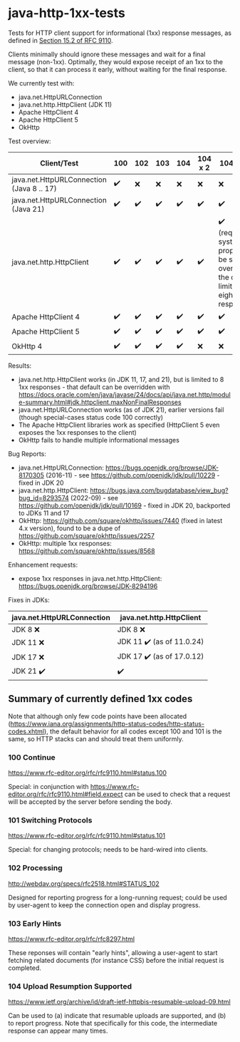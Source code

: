 # java-http-1xx-tests
Tests for HTTP client support for informational (1xx) response messages, as defined in [Section 15.2 of RFC 9110](https://www.rfc-editor.org/rfc/rfc9110.html#name-informational-1xx).

Clients minimally should ignore these messages and wait for a final message (non-1xx). Optimally, they would expose receipt of an 1xx to the client, so that it can process it early, without waiting for the final response.

We currently test with:

- java.net.HttpURLConnection
- java.net.http.HttpClient (JDK 11)
- Apache HttpClient 4
- Apache HttpClient 5
- OkHttp

Test overview:

| Client/Test                               | 100 | 102 | 103 | 104 | 104 x 2            | 104 x 100                                                                                                                                           | 199                 | 200 |
|-------------------------------------------|-----|-----|---- |-----|--------------------|-----------------------------------------------------------------------------------------------------------------------------------------------------|---------------------| --- |
| java.net.HttpURLConnection (Java 8 .. 17) | :heavy_check_mark: | :x: | :x: | :x: | :x:                | :x:                                                                                                                                                 | :x:                 | :heavy_check_mark: |
| java.net.HttpURLConnection (Java 21)      | :heavy_check_mark: | :heavy_check_mark: | :heavy_check_mark: | :heavy_check_mark: | :heavy_check_mark: | :heavy_check_mark:                                                                                                                                  | :heavy_check_mark:  | :heavy_check_mark: |
| java.net.http.HttpClient                  | :heavy_check_mark: | :heavy_check_mark: | :heavy_check_mark: | :heavy_check_mark: | :heavy_check_mark: | :heavy_check_mark: (requires system property to be set to override the default limit to eight 1xx responses) | :heavy_check_mark:  | :heavy_check_mark: |
| Apache HttpClient 4                       | :heavy_check_mark: | :heavy_check_mark: | :heavy_check_mark: | :heavy_check_mark: | :heavy_check_mark: | :heavy_check_mark:                                                                                                                                  | :heavy_check_mark:  | :heavy_check_mark: |
| Apache HttpClient 5                       | :heavy_check_mark: | :heavy_check_mark: | :heavy_check_mark: | :heavy_check_mark: | :heavy_check_mark: | :heavy_check_mark:                                                                                                                                  | :heavy_check_mark:  | :heavy_check_mark: |
| OkHttp 4                                  | :heavy_check_mark: | :heavy_check_mark: | :heavy_check_mark: | :heavy_check_mark: | :x:                | :x:                                                                                                                                                 | :heavy_check_mark:  | :heavy_check_mark: |

Results:

- java.net.http.HttpClient works (in JDK 11, 17, and 21), but is limited to 8 1xx responses - that default can be overridden with https://docs.oracle.com/en/java/javase/24/docs/api/java.net.http/module-summary.html#jdk.httpclient.maxNonFinalResponses
- java.net.HttpURLConnection works (as of JDK 21), earlier versions fail (though special-cases status code 100 correctly)
- The Apache HttpClient libraries work as specified (HttpClient 5 even exposes the 1xx responses to the client)
- OkHttp fails to handle multiple informational messages


Bug Reports:

- java.net.HttpURLConnection: https://bugs.openjdk.org/browse/JDK-8170305 (2016-11) - see https://github.com/openjdk/jdk/pull/10229 - fixed in JDK 20
- java.net.http.HttpClient: https://bugs.java.com/bugdatabase/view_bug?bug_id=8293574 (2022-09) - see https://github.com/openjdk/jdk/pull/10169 - fixed in JDK 20, backported to JDKs 11 and 17
- OkHttp: https://github.com/square/okhttp/issues/7440 (fixed in latest 4.x version), found to be a dupe of https://github.com/square/okhttp/issues/2257
- OkHttp: multiple 1xx responses: https://github.com/square/okhttp/issues/8568

Enhancement requests:

- expose 1xx responses in java.net.http.HttpClient: https://bugs.openjdk.org/browse/JDK-8294196

Fixes in JDKs:

| java.net.HttpURLConnection | java.net.http.HttpClient |
| ------------- | ------------- |
| JDK 8 :x:     | JDK 8 :x:   |
| JDK 11 :x:    | JDK 11 :heavy_check_mark: (as of 11.0.24)  |
| JDK 17 :x:    | JDK 17 :heavy_check_mark: (as of 17.0.12) |
| JDK 21 :heavy_check_mark: | :heavy_check_mark: |

## Summary of currently defined 1xx codes

Note that although only few code points have been allocated (https://www.iana.org/assignments/http-status-codes/http-status-codes.xhtml),
the default behavior for all codes except 100 and 101 is the same, so HTTP stacks can and should treat them uniformly.

### 100 Continue

https://www.rfc-editor.org/rfc/rfc9110.html#status.100

Special: in conjunction with https://www.rfc-editor.org/rfc/rfc9110.html#field.expect can be used to check that a request will be accepted by the server before sending the body.

### 101 Switching Protocols

https://www.rfc-editor.org/rfc/rfc9110.html#status.101

Special: for changing protocols; needs to be hard-wired into clients.

### 102 Processing

http://webdav.org/specs/rfc2518.html#STATUS_102

Designed for reporting progress for a long-running request; could be used by user-agent to keep the connection open and display progress.

### 103 Early Hints

https://www.rfc-editor.org/rfc/rfc8297.html

These reponses will contain "early hints", allowing a user-agent to start fetching related documents (for instance CSS) before the initial request is completed.


### 104 Upload Resumption Supported

https://www.ietf.org/archive/id/draft-ietf-httpbis-resumable-upload-09.html

Can be used to (a) indicate that resumable uploads are supported, and (b) to report progress. Note that specifically for this code, the intermediate response can appear many times.

